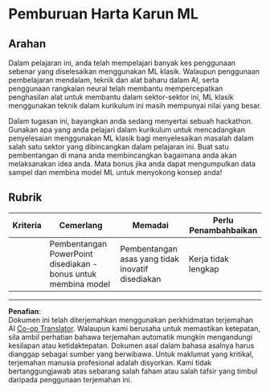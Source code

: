 <!--
CO_OP_TRANSLATOR_METADATA:
{
  "original_hash": "fdebfcd0a3f12c9e2b436ded1aa79885",
  "translation_date": "2025-09-05T19:25:00+00:00",
  "source_file": "9-Real-World/1-Applications/assignment.md",
  "language_code": "ms"
}
-->
# Pemburuan Harta Karun ML

## Arahan

Dalam pelajaran ini, anda telah mempelajari banyak kes penggunaan sebenar yang diselesaikan menggunakan ML klasik. Walaupun penggunaan pembelajaran mendalam, teknik dan alat baharu dalam AI, serta penggunaan rangkaian neural telah membantu mempercepatkan penghasilan alat untuk membantu dalam sektor-sektor ini, ML klasik menggunakan teknik dalam kurikulum ini masih mempunyai nilai yang besar.

Dalam tugasan ini, bayangkan anda sedang menyertai sebuah hackathon. Gunakan apa yang anda pelajari dalam kurikulum untuk mencadangkan penyelesaian menggunakan ML klasik bagi menyelesaikan masalah dalam salah satu sektor yang dibincangkan dalam pelajaran ini. Buat satu pembentangan di mana anda membincangkan bagaimana anda akan melaksanakan idea anda. Mata bonus jika anda dapat mengumpulkan data sampel dan membina model ML untuk menyokong konsep anda!

## Rubrik

| Kriteria | Cemerlang                                                           | Memadai                                           | Perlu Penambahbaikan   |
| -------- | ------------------------------------------------------------------- | ------------------------------------------------- | ---------------------- |
|          | Pembentangan PowerPoint disediakan - bonus untuk membina model      | Pembentangan asas yang tidak inovatif disediakan  | Kerja tidak lengkap    |

---

**Penafian**:  
Dokumen ini telah diterjemahkan menggunakan perkhidmatan terjemahan AI [Co-op Translator](https://github.com/Azure/co-op-translator). Walaupun kami berusaha untuk memastikan ketepatan, sila ambil perhatian bahawa terjemahan automatik mungkin mengandungi kesilapan atau ketidaktepatan. Dokumen asal dalam bahasa asalnya harus dianggap sebagai sumber yang berwibawa. Untuk maklumat yang kritikal, terjemahan manusia profesional adalah disyorkan. Kami tidak bertanggungjawab atas sebarang salah faham atau salah tafsir yang timbul daripada penggunaan terjemahan ini.